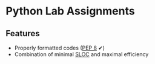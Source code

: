 # Python Lab Assignments

## Features

- Properly formatted codes ([PEP 8](https://www.python.org/dev/peps/pep-0008/) ✔)
- Combination of minimal [SLOC](https://en.wikipedia.org/wiki/Source_lines_of_code) and maximal efficiency
